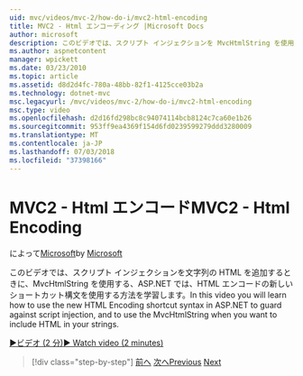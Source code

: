 ```yaml
---
uid: mvc/videos/mvc-2/how-do-i/mvc2-html-encoding
title: MVC2 - Html エンコーディング |Microsoft Docs
author: microsoft
description: このビデオでは、スクリプト インジェクションを MvcHtmlString を使用する、ASP.NET で、HTML エンコードの新しいショートカット構文を使用する方法について説明しますとしています.
ms.author: aspnetcontent
manager: wpickett
ms.date: 03/23/2010
ms.topic: article
ms.assetid: d8d2d4fc-780a-48bb-82f1-4125cce03b2a
ms.technology: dotnet-mvc
msc.legacyurl: /mvc/videos/mvc-2/how-do-i/mvc2-html-encoding
msc.type: video
ms.openlocfilehash: d2d16fd298bc8c94074114bcb8124c7ca60e1b26
ms.sourcegitcommit: 953ff9ea4369f154d6fd0239599279ddd3280009
ms.translationtype: MT
ms.contentlocale: ja-JP
ms.lasthandoff: 07/03/2018
ms.locfileid: "37398166"
---
```

<a name="mvc2---html-encoding"></a><span data-ttu-id="9c0dd-103">MVC2 - Html エンコード</span><span class="sxs-lookup"><span data-stu-id="9c0dd-103">MVC2 - Html Encoding</span></span>
====================
<span data-ttu-id="9c0dd-104">によって[Microsoft](https://github.com/microsoft)</span><span class="sxs-lookup"><span data-stu-id="9c0dd-104">by [Microsoft](https://github.com/microsoft)</span></span>

<span data-ttu-id="9c0dd-105">このビデオでは、スクリプト インジェクションを文字列の HTML を追加するときに、MvcHtmlString を使用する、ASP.NET では、HTML エンコードの新しいショートカット構文を使用する方法を学習します。</span><span class="sxs-lookup"><span data-stu-id="9c0dd-105">In this video you will learn how to use the new HTML Encoding shortcut syntax in ASP.NET to guard against script injection, and to use the MvcHtmlString when you want to include HTML in your strings.</span></span>

[<span data-ttu-id="9c0dd-106">&#9654;ビデオ (2 分)</span><span class="sxs-lookup"><span data-stu-id="9c0dd-106">&#9654; Watch video (2 minutes)</span></span>](https://channel9.msdn.com/Blogs/ASP-NET-Site-Videos/mvc2-html-encoding)

> [!div class="step-by-step"]
> <span data-ttu-id="9c0dd-107">[前へ](how-do-i-use-httpverbs-attributes-in-an-mvc-application.md)
> [次へ](mvc2-stronglytyped-helpers.md)</span><span class="sxs-lookup"><span data-stu-id="9c0dd-107">[Previous](how-do-i-use-httpverbs-attributes-in-an-mvc-application.md)
[Next](mvc2-stronglytyped-helpers.md)</span></span>
